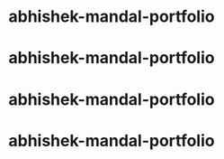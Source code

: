 # abhishek-mandal-portfolio
# abhishek-mandal-portfolio
# abhishek-mandal-portfolio
# abhishek-mandal-portfolio
